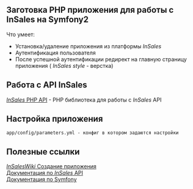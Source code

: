 Заготовка PHP приложения для работы с InSales на Symfony2
-------------------------------

Что умеет:

- Установка/удаление приложения из платформы _InSales_
- Аутентификация пользователя
- После успешной аутентификации редирект на главную страницу приложения (
_InSales style_ - верстка)

Работа с API InSales
-------------------------------
   [
_InSales_ PHP API](https://github.com/insales/insales_php_api) - PHP библиотека для работы с _InSales_ API

Настройка приложения
-------------------------------
    app/config/parameters.yml - конфиг в котором задаются настройки

Полезные ссылки
-------------------------------
[_InSalesWiki_ Создание приложения](http://wiki.insales.ru/wiki/%D0%9A%D0%B0%D0%BA_%D0%B8%D0%BD%D1%82%D0%B5%D0%B3%D1%80%D0%B8%D1%80%D0%BE%D0%B2%D0%B0%D1%82%D1%8C%D1%81%D1%8F_%D1%81_InSales)  
[Документация по _InSales_ API](http://wiki.insales.ru/wiki/%D0%9A%D0%BE%D0%BC%D0%B0%D0%BD%D0%B4%D1%8B_API)  
[Документация по Symfony](http://symfony.com/doc/2.1/index.html)  
